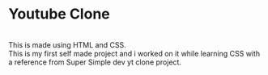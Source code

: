 # Youtube Clone 
<br>
This is made using HTML and CSS.
<br>
This is my first self made project and i worked on it while learning CSS with a reference from Super Simple dev yt clone project.